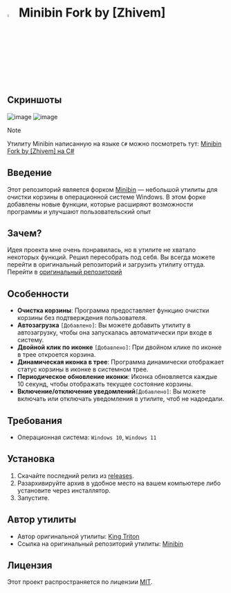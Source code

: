 # <img src="https://github.com/zhivem/Minibin-fork-zhivem/blob/main/MinibinFork.ico" width=4% height=4%> Minibin Fork by [Zhivem]

## Скриншоты 
![image](https://github.com/user-attachments/assets/ab448d4c-f027-4853-90ec-36ad7b7a67cc)
![image](https://github.com/user-attachments/assets/e07d14c6-cb59-484a-9075-32cb80bb571e)

> [!NOTE]
> Утилиту Minibin написанную на языке `C#` можно посмотреть тут: [Minibin Fork by [Zhivem] на C#](https://github.com/zhivem/MinibinForkC)

## Введение

Этот репозиторий является форком [Minibin](https://github.com/king-tri-ton/minibin) — небольшой утилиты для очистки корзины в операционной системе Windows. В этом форке добавлены новые функции, которые расширяют возможности программы и улучшают пользовательский опыт

## Зачем? 

Идея проекта мне очень понравилась, но в утилите не хватало некоторых функций. Решил пересобрать под себя. Вы всегда можете перейти в оригинальный репозиторий и загрузить утилиту оттуда. Перейти в [оригинальный репозиторий](https://github.com/king-tri-ton/minibin) 

## Особенности 

- **Очистка корзины**: Программа предоставляет функцию очистки корзины без подтверждения пользователя.
- **Автозагрузка** `[Добавлено]`: Вы можете добавить утилиту в автозагрузку, чтобы она запускалась автоматически при входе в систему.
- **Двойной клик по иконке** `[Добавлено]`: При двойном клике по иконке в трее откроется корзина.
- **Динамическая иконка в трее**: Программа динамически отображает статус корзины в иконке в системном трее.
- **Периодическое обновление иконки**: Иконка обновляется каждые 10 секунд, чтобы отображать текущее состояние корзины.
- **Включение/отключение уведомлений**`[Добавлено]`: Вы можете включать или отключать уведомления в утилите, чтоб не надоедали.

## Требования

- Операционная система: `Windows 10`,  `Windows 11`

## Установка

1. Скачайте последний релиз из [releases](https://github.com/zhivem/minibin-fork-zhivem/releases).
2. Разархивируйте архив в удобное место на вашем компьютере либо установите через инсталлятор.
3. Запустите.

## Автор утилиты

- Автор оригинальной утилиты: [King Triton](https://github.com/king-tri-ton)<br/>
- Ссылка на оригинальный репозиторий утилиты: [Minibin](https://github.com/king-tri-ton/minibin)

## Лицензия

Этот проект распространяется по лицензии [MIT](https://choosealicense.com/licenses/mit/).
